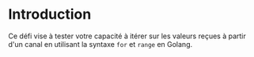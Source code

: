 # Introduction

Ce défi vise à tester votre capacité à itérer sur les valeurs reçues à partir d'un canal en utilisant la syntaxe `for` et `range` en Golang.
